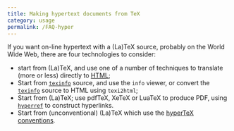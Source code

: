 ```yaml
---
title: Making hypertext documents from TeX
category: usage
permalink: /FAQ-hyper
---
```


If you want on-line hypertext with a (La)TeX source, probably on the
World Wide Web, there are four technologies to consider:
  

-  start from (La)TeX, and use one of a number of techniques to
    translate (more or less) directly to
    [HTML](FAQ-LaTeX2HTML);
-  Start from [`texinfo`](FAQ-texinfo) source,
    and use the `info` viewer, or convert the [`texinfo`](https://ctan.org/pkg/texinfo)
    source to HTML using `texi2html`;
-  Start from (La)TeX; use pdfTeX, XeTeX or LuaTeX to
    produce PDF, using [`hyperref`](https://ctan.org/pkg/hyperref) to construct
    hyperlinks.
-  Start from (unconventional) (La)TeX which use the 
    [hyperTeX conventions](FAQ-hypertex).

